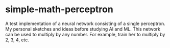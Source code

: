 # simple-math-perceptron
A test implementation of a neural network consisting of a single perceptron. My personal sketches and ideas before studying AI and ML. This network can be used to multiply by any number. For example, train her to multiply by 2, 3, 4, etc.
